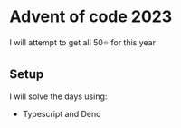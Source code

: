 # Advent of code 2023

I will attempt to get all 50⭐️ for this year

## Setup

I will solve the days using:

- Typescript and Deno
